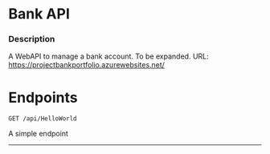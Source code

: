 # Bank API

### Description
A WebAPI to manage a bank account. To be expanded. 
URL: https://projectbankportfolio.azurewebsites.net/

# Endpoints

```http
GET /api/HelloWorld
```
A simple endpoint

---

